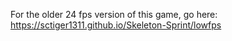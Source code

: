 <object type="application/x-shockwave-flash" 
  data="Platformer_60fps.swf" 
  width="800" height="450">
  <param name="game" value="Platformer.swf" />
  <param name="quality" value="high"/>
</object>

For the older 24 fps version of this game, go here: https://sctiger1311.github.io/Skeleton-Sprint/lowfps
